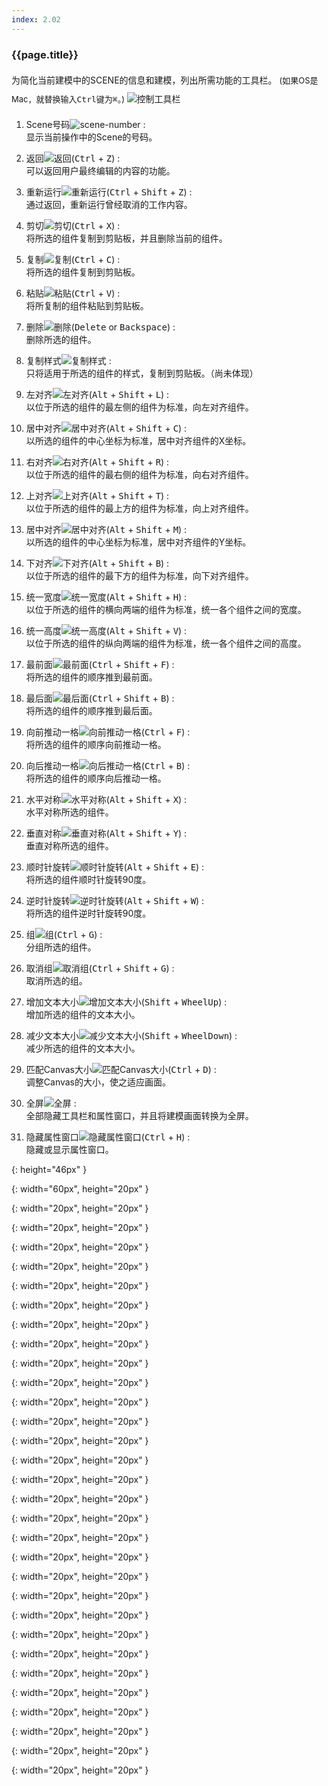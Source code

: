 ```yaml
---
index: 2.02
---
```

### {{page.title}}
为简化当前建模中的SCENE的信息和建模，列出所需功能的工具栏。
<span style="font-size: 13px; line-height:30px;"> (如果OS是Mac，就替换输入<kbd>Ctrl</kbd>键为<kbd class="dark">⌘</kbd>。) </span>
![控制工具栏][control-toolbar]

1. Scene号码![scene-number][scene-number] :  
  显示当前操作中的Scene的号码。

1. 返回![返回][返回](<kbd>Ctrl</kbd> + <kbd>Z</kbd>) :  
  可以返回用户最终编辑的内容的功能。

1. 重新运行![重新运行][重新运行](<kbd>Ctrl</kbd> + <kbd>Shift</kbd> + <kbd>Z</kbd>) :  
 通过返回，重新运行曾经取消的工作内容。

1. 剪切![剪切][剪切](<kbd>Ctrl</kbd> + <kbd>X</kbd>) :  
 将所选的组件复制到剪贴板，并且删除当前的组件。

1. 复制![复制][复制](<kbd>Ctrl</kbd> + <kbd>C</kbd>) :  
 将所选的组件复制到剪贴板。

1. 粘贴![粘贴][粘贴](<kbd>Ctrl</kbd> + <kbd>V</kbd>) :  
 将所复制的组件粘贴到剪贴板。

1. 删除![删除][删除](<kbd>Delete</kbd> or <kbd>Backspace</kbd>) :  
 删除所选的组件。

1. 复制样式![复制样式][复制样式] :  
 只将适用于所选的组件的样式，复制到剪贴板。（尚未体现）

1. 左对齐![左对齐][左对齐](<kbd>Alt</kbd> + <kbd>Shift</kbd> + <kbd>L</kbd>) :  
 以位于所选的组件的最左侧的组件为标准，向左对齐组件。

1. 居中对齐![居中对齐][居中对齐](<kbd>Alt</kbd> + <kbd>Shift</kbd> + <kbd>C</kbd>) :  
 以所选的组件的中心坐标为标准，居中对齐组件的X坐标。

1. 右对齐![右对齐][右对齐](<kbd>Alt</kbd> + <kbd>Shift</kbd> + <kbd>R</kbd>) :  
 以位于所选的组件的最右侧的组件为标准，向右对齐组件。

1. 上对齐![上对齐][上对齐](<kbd>Alt</kbd> + <kbd>Shift</kbd> + <kbd>T</kbd>) :  
 以位于所选的组件的最上方的组件为标准，向上对齐组件。

1. 居中对齐![居中对齐][居中对齐](<kbd>Alt</kbd> + <kbd>Shift</kbd> + <kbd>M</kbd>) :  
 以所选的组件的中心坐标为标准，居中对齐组件的Y坐标。

1. 下对齐![下对齐][下对齐](<kbd>Alt</kbd> + <kbd>Shift</kbd> + <kbd>B</kbd>) :  
 以位于所选的组件的最下方的组件为标准，向下对齐组件。

1. 统一宽度![统一宽度][统一宽度](<kbd>Alt</kbd> + <kbd>Shift</kbd> + <kbd>H</kbd>) :  
 以位于所选的组件的横向两端的组件为标准，统一各个组件之间的宽度。

1. 统一高度![统一高度][统一高度](<kbd>Alt</kbd> + <kbd>Shift</kbd> + <kbd>V</kbd>) :  
 以位于所选的组件的纵向两端的组件为标准，统一各个组件之间的高度。

1. 最前面![最前面][最前面](<kbd>Ctrl</kbd> + <kbd>Shift</kbd> + <kbd>F</kbd>) :  
 将所选的组件的顺序推到最前面。

1. 最后面![最后面][最后面](<kbd>Ctrl</kbd> + <kbd>Shift</kbd> + <kbd>B</kbd>) :  
 将所选的组件的顺序推到最后面。

1. 向前推动一格![向前推动一格][向前推动一格](<kbd>Ctrl</kbd> + <kbd>F</kbd>) :  
 将所选的组件的顺序向前推动一格。

1. 向后推动一格![向后推动一格][向后推动一格](<kbd>Ctrl</kbd> + <kbd>B</kbd>) :  
 将所选的组件的顺序向后推动一格。

1. 水平对称![水平对称][水平对称](<kbd>Alt</kbd> + <kbd>Shift</kbd> + <kbd>X</kbd>) :  
 水平对称所选的组件。

1. 垂直对称![垂直对称][垂直对称](<kbd>Alt</kbd> + <kbd>Shift</kbd> + <kbd>Y</kbd>) :  
 垂直对称所选的组件。

1. 顺时针旋转![顺时针旋转][顺时针旋转](<kbd>Alt</kbd> + <kbd>Shift</kbd> + <kbd>E</kbd>) :  
 将所选的组件顺时针旋转90度。

1. 逆时针旋转![逆时针旋转][逆时针旋转](<kbd>Alt</kbd> + <kbd>Shift</kbd> + <kbd>W</kbd>) :  
 将所选的组件逆时针旋转90度。

1. 组![组][组](<kbd>Ctrl</kbd> + <kbd>G</kbd>) :  
 分组所选的组件。

1. 取消组![取消组][取消组](<kbd>Ctrl</kbd> + <kbd>Shift</kbd> + <kbd>G</kbd>) :  
 取消所选的组。

1. 增加文本大小![增加文本大小][增加文本大小](<kbd>Shift</kbd> + <kbd>WheelUp</kbd>) :  
 增加所选的组件的文本大小。

1. 减少文本大小![减少文本大小][减少文本大小](<kbd>Shift</kbd> + <kbd>WheelDown</kbd>) :  
 减少所选的组件的文本大小。

1. 匹配Canvas大小![匹配Canvas大小][匹配Canvas大小](<kbd>Ctrl</kbd> + <kbd>D</kbd>) :  
 调整Canvas的大小，使之适应画面。

1. 全屏![全屏][全屏] :  
 全部隐藏工具栏和属性窗口，并且将建模画面转换为全屏。

1. 隐藏属性窗口![隐藏属性窗口][隐藏属性窗口](<kbd>Ctrl</kbd> + <kbd>H</kbd>) :  
 隐藏或显示属性窗口。




[control-toolbar]: {{site.baseurl}}/assets/tutorials/control-toolbar.png
{: height="46px" }

[scene-number]: {{site.baseurl}}/assets/tutorials/control-toolbar-01.png
{: width="60px", height="20px" }

[返回]: {{site.baseurl}}/assets/tutorials/control-toolbar-02.png
{: width="20px", height="20px" }

[重新运行]: {{site.baseurl}}/assets/tutorials/control-toolbar-03.png
{: width="20px", height="20px" }

[剪切]: {{site.baseurl}}/assets/tutorials/control-toolbar-04.png
{: width="20px", height="20px" }

[复制]: {{site.baseurl}}/assets/tutorials/control-toolbar-05.png
{: width="20px", height="20px" }

[粘贴]: {{site.baseurl}}/assets/tutorials/control-toolbar-06.png
{: width="20px", height="20px" }

[删除]: {{site.baseurl}}/assets/tutorials/control-toolbar-07.png
{: width="20px", height="20px" }

[复制样式]: {{site.baseurl}}/assets/tutorials/control-toolbar-08.png
{: width="20px", height="20px" }

[左对齐]: {{site.baseurl}}/assets/tutorials/control-toolbar-09.png
{: width="20px", height="20px" }

[居中对齐]: {{site.baseurl}}/assets/tutorials/control-toolbar-10.png
{: width="20px", height="20px" }

[右对齐]: {{site.baseurl}}/assets/tutorials/control-toolbar-11.png
{: width="20px", height="20px" }

[上对齐]: {{site.baseurl}}/assets/tutorials/control-toolbar-12.png
{: width="20px", height="20px" }

[居中对齐]: {{site.baseurl}}/assets/tutorials/control-toolbar-13.png
{: width="20px", height="20px" }

[下对齐]: {{site.baseurl}}/assets/tutorials/control-toolbar-14.png
{: width="20px", height="20px" }

[统一宽度]: {{site.baseurl}}/assets/tutorials/control-toolbar-15.png
{: width="20px", height="20px" }

[统一高度]: {{site.baseurl}}/assets/tutorials/control-toolbar-16.png
{: width="20px", height="20px" }

[最前面]: {{site.baseurl}}/assets/tutorials/control-toolbar-17.png
{: width="20px", height="20px" }

[最后面]: {{site.baseurl}}/assets/tutorials/control-toolbar-18.png
{: width="20px", height="20px" }

[向前推动一格]: {{site.baseurl}}/assets/tutorials/control-toolbar-19.png
{: width="20px", height="20px" }

[向后推动一格]: {{site.baseurl}}/assets/tutorials/control-toolbar-20.png
{: width="20px", height="20px" }

[水平对称]: {{site.baseurl}}/assets/tutorials/control-toolbar-21.png
{: width="20px", height="20px" }

[垂直对称]: {{site.baseurl}}/assets/tutorials/control-toolbar-22.png
{: width="20px", height="20px" }

[顺时针旋转]: {{site.baseurl}}/assets/tutorials/control-toolbar-23.png
{: width="20px", height="20px" }

[逆时针旋转]: {{site.baseurl}}/assets/tutorials/control-toolbar-24.png
{: width="20px", height="20px" }

[组]: {{site.baseurl}}/assets/tutorials/control-toolbar-25.png
{: width="20px", height="20px" }

[取消组]: {{site.baseurl}}/assets/tutorials/control-toolbar-26.png
{: width="20px", height="20px" }

[增加文本大小]: {{site.baseurl}}/assets/tutorials/control-toolbar-27.png
{: width="20px", height="20px" }

[减少文本大小]: {{site.baseurl}}/assets/tutorials/control-toolbar-28.png
{: width="20px", height="20px" }

[匹配Canvas大小]: {{site.baseurl}}/assets/tutorials/control-toolbar-29.png
{: width="20px", height="20px" }

[全屏]: {{site.baseurl}}/assets/tutorials/control-toolbar-30.png
{: width="20px", height="20px" }

[隐藏属性窗口]: {{site.baseurl}}/assets/tutorials/control-toolbar-31.png
{: width="20px", height="20px" }
